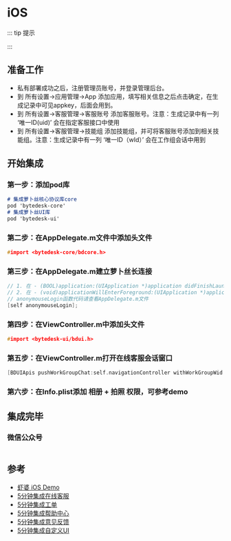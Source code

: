 # iOS

::: tip 提示

:::

## 准备工作

* 私有部署成功之后，注册管理员账号，并登录管理后台。
* 到 所有设置->应用管理->App 添加应用，填写相关信息之后点击确定，在生成记录中可见appkey，后面会用到。
* 到 所有设置->客服管理->客服账号 添加客服账号。注意：生成记录中有一列 ‘唯一ID(uid)’ 会在指定客服接口中使用
* 到 所有设置->客服管理->技能组 添加技能组，并可将客服账号添加到相关技能组。注意：生成记录中有一列 ‘唯一ID（wId）’ 会在工作组会话中用到

## 开始集成

### 第一步：添加pod库

```md
# 集成萝卜丝核心协议库core
pod 'bytedesk-core'
# 集成萝卜丝UI库
pod 'bytedesk-ui'
```

### 第二步：在AppDelegate.m文件中添加头文件

```c
#import <bytedesk-core/bdcore.h>
```

### 第三步：在AppDelegate.m建立萝卜丝长连接

```c
// 1. 在 - (BOOL)application:(UIApplication *)application didFinishLaunchingWithOptions:(NSDictionary *)launchOptions中添加
// 2. 在 - (void)applicationWillEnterForeground:(UIApplication *)application中添加
// anonymouseLogin函数代码请查看AppDelegate.m文件
[self anonymouseLogin];
```

### 第四步：在ViewController.m中添加头文件

```c
#import <bytedesk-ui/bdui.h>
```

### 第五步：在ViewController.m打开在线客服会话窗口

```c
[BDUIApis pushWorkGroupChat:self.navigationController withWorkGroupWid:DEFAULT_TEST_WID withTitle:kDefaultTitle];
```

### 第六步：在Info.plist添加 相册 + 拍照 权限，可参考demo

## 集成完毕

### 微信公众号

<img :src="$withBase('/image/qrcode_xiaperio_430.jpg')" style="width:250px;"/>

## 参考

* [虾婆 iOS Demo](https://github.com/xiaper/ios)
* [5分钟集成在线客服](https://github.com/xiaper/ios/tree/master/kefu)
* [5分钟集成工单](https://github.com/xiaper/ios/tree/master/ticket)
* [5分钟集成帮助中心](https://github.com/xiaper/ios/tree/master/helpcenter)
* [5分钟集成意见反馈](https://github.com/xiaper/ios/tree/master/feedback)
* [5分钟集成自定义UI](https://github.com/xiaper/ios/tree/master/myui)

